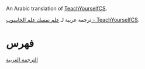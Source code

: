 An Arabic translation of [TeachYourselfCS](https://teachyourselfcs.com/).

<div dir="ltr">

ترجمة عربية لـ [علم نفسك علم الحاسوب - TeachYourselfCS](https://teachyourselfcs.com/).

# فهرس
[الترجمة العربية](./TeachYourselfCS-AR.md)

</div>